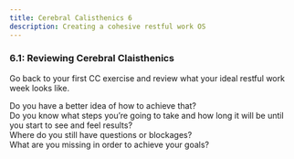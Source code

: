 ```yaml
---
title: Cerebral Calisthenics 6
description: Creating a cohesive restful work OS
---
```


### 6.1: Reviewing Cerebral Claisthenics
Go back to your first CC exercise and review what your ideal restful work week looks like. 
 
Do you have a better idea of how to achieve that?  
Do you know what steps you’re going to take and how long it will be until you start to see and feel results?  
Where do you still have questions or blockages?  
What are you missing in order to achieve your goals? 